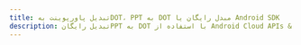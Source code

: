 ---title: تبدیل پاورپوینت بهDOT، PPT به DOT مبدل رایگان یا Android SDKdescription: تبدیل رایگانPPT به DOT با استفاده از Android Cloud APIs & SDK. همچنین اسناد Microsoft PowerPoint را در Cloud ایجاد، ویرایش و رندر کنید.---